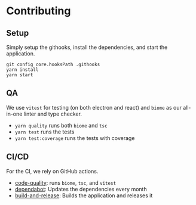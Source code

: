 # Contributing

## Setup

Simply setup the githooks, install the dependencies, and start the application.

```shell
git config core.hooksPath .githooks
yarn install
yarn start
```

## QA

We use `vitest` for testing (on both electron and react) and `biome` as our all-in-one linter and type checker.

- `yarn quality` runs both `biome` and `tsc`
- `yarn test` runs the tests
- `yarn test:coverage` runs the tests with coverage

## CI/CD

For the CI, we rely on GitHub actions.

- [code-quality](.github/workflows/code-quality.yml): runs `biome`, `tsc`, and `vitest`
- [dependabot](.github/dependabot.yml): Updates the dependencies every month
- [build-and-release](.github/workflows/build-and-release.yml): Builds the application and releases it
